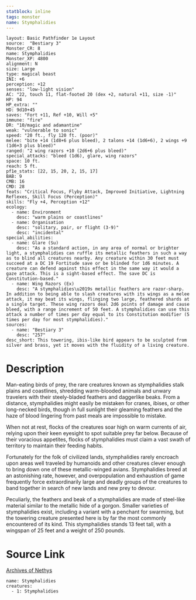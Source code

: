 ```yaml
---
statblock: inline
tags: monster
name: Stymphalidies
---
```

```statblock
layout: Basic Pathfinder 1e Layout
source:  "Bestiary 3"
Monster_CR: 8
name: Stymphalidies
Monster_XP: 4800
alignment: N
size: Large
type: magical beast
INI: +6
perception: +12
senses: "low-light vision"
AC: "22, touch 11, flat-footed 20 (dex +2, natural +11, size -1)"
HP: 94
HP_extra: ""
HD: 9d10+45
saves: "Fort +11, Ref +10, Will +5"
immune: "fire"
DR: "10/magic and adamantine"
weak: "vulnerable to sonic"
speed: "20 ft., fly 120 ft. (poor)"
melee: "bite +14 (1d8+6 plus bleed), 2 talons +14 (1d6+6), 2 wings +9 (1d6+3 plus bleed)"
ranged: "2 wing razors +10 (2d6+6 plus bleed)"
special_attacks: "bleed (1d6), glare, wing razors"
space: 10 ft.
reach: 5 ft.
pf1e_stats: [22, 15, 20, 2, 15, 17]
BAB: 9
CMB: 16
CMD: 28
feats: "Critical Focus, Flyby Attack, Improved Initiative, Lightning Reflexes, Skill Focus (Perception)"
skills: "Fly +4, Perception +12"
ecology:
  - name: Environment
    desc: "warm plains or coastlines"
  - name: Organisation
    desc: "solitary, pair, or flight (3-9)"
    desc: "incidental"
special_abilities:
  - name: Glare (Su)
    desc: "As a standard action, in any area of normal or brighter light, a stymphalidies can ruffle its metallic feathers in such a way as to blind all creatures nearby. Any creature within 30 feet must succeed at a DC 19 Fortitude save or be blinded for 1d6 minutes. A creature can defend against this effect in the same way it would a gaze attack. This is a sight-based effect. The save DC is Constitution-based."
  - name: Wing Razors (Ex)
    desc: "A stymphalidies\u2019s metallic feathers are razor-sharp. In addition to being able to slash creatures with its wings as a melee attack, it may beat its wings, flinging two large, feathered shards at a single target. These wing razors deal 2d6 points of damage and cause bleed, with a range increment of 50 feet. A stymphalidies can use this attack a number of times per day equal to its Constitution modifier (5 times per day for most stymphalidies)."
sources:
  - name: "Bestiary 3"
    desc: "257"
desc_short: This towering, ibis-like bird appears to be sculpted from silver and brass, yet it moves with the fluidity of a living creature.
```
# Description
Man-eating birds of prey, the rare creatures known as stymphalidies stalk plains and coastlines, shredding warm-blooded animals and unwary travelers with their steely-bladed feathers and daggerlike beaks. From a distance, stymphalidies might easily be mistaken for cranes, ibises, or other long-necked birds, though in full sunlight their gleaming feathers and the haze of blood lingering from past meals are impossible to mistake.

When not at rest, flocks of the creatures soar high on warm currents of air, relying upon their keen eyesight to spot suitable prey far below. Because of their voracious appetites, flocks of stymphalidies must claim a vast swath of territory to maintain their feeding habits.

Fortunately for the folk of civilized lands, stymphalidies rarely encroach upon areas well traveled by humanoids and other creatures clever enough to bring down one of these metallic-winged avians. Stymphalidies breed at an astonishing rate, however, and overpopulation and exhaustion of game frequently force extraordinarily large and deadly groups of the creatures to band together in search of new lands and new prey to devour.

Peculiarly, the feathers and beak of a stymphalidies are made of steel-like material similar to the metallic hide of a gorgon. Smaller varieties of stymphalidies exist, including a variant with a penchant for swarming, but the towering creature presented here is by far the most commonly encountered of its kind. This stymphalidies stands 13 feet tall, with a wingspan of 25 feet and a weight of 250 pounds.
# Source Link
[Archives of Nethys](https://aonprd.com/MonsterDisplay.aspx?ItemName=Stymphalidies)
```encounter-table
name: Stymphalidies
creatures:
  - 1: Stymphalidies
```
